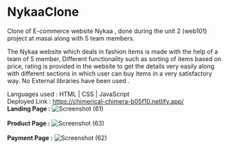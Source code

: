 # NykaaClone

Clone of E-commerce website Nykaa , done during the unit 2 (web101) project at masai along with 5 team members.

The Nykaa website which deals in fashion items is made with the help of a team of 5 member, Different functionality such as sorting of items based on price, rating is provided in the website to get the details very easily along with different sections in which user can buy items in a very satisfactory way. No External libraries have been used .

Languages used : HTML | CSS | JavaScript 
</br>
Deployed Link : https://chimerical-chimera-b05f10.netlify.app/
</br>
**Landing Page :** 
![Screenshot (61)](https://user-images.githubusercontent.com/105920330/195966276-6aaf1189-7426-4f3e-8034-1b10eacce37a.png)
</br>
</br>
**Product Page :**
![Screenshot (63)](https://user-images.githubusercontent.com/105920330/195966314-142b36f2-4756-4e24-8cf1-28afc614835f.png)
</br>
</br>
**Payment Page :**
![Screenshot (62)](https://user-images.githubusercontent.com/105920330/195966329-664f5d5b-c4c6-4f1f-a149-ffdc570c4deb.png)


